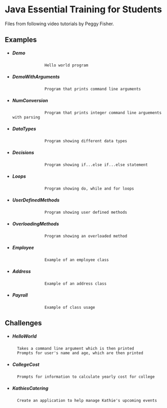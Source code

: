 # Java Essential Training for Students

Files from following video tutorials by Peggy Fisher.

## Examples 

* ##### 	Demo 
					Hello world program
* ##### 	DemoWithArguments 
					Program that prints command line arguments
* ##### 	NumConversion 
					Program that prints integer command line arguements with parsing
* ##### 	DataTypes 
					Program showing different data types
* ##### 	Decisions 
					Program showing if...else if...else statement
* ##### 	Loops 
					Program showing do, while and for loops
* ##### 	UserDefinedMethods 
					Program showing user defined methods
* ##### 	OverloadingMethods 
					Program showing an overloaded method
* ##### 	Employee 
					Example of an employee class
* ##### 	Address 
					Example of an address class
* ##### 	Payroll 
					Example of class usage

## Challenges

* ##### HelloWorld
		Takes a command line argument which is then printed
		Prompts for user's name and age, which are then printed

* ##### CollegeCost
		Prompts for information to calculate yearly cost for college

* ##### KathiesCatering
		Create an application to help manage Kathie's upcoming events
